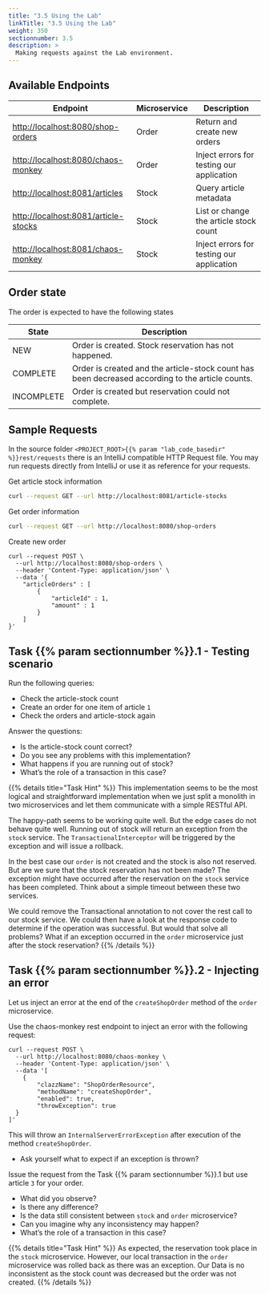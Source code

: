 ```yaml
---
title: "3.5 Using the Lab"
linkTitle: "3.5 Using the Lab"
weight: 350
sectionnumber: 3.5
description: >
  Making requests against the Lab environment.
---
```



## Available Endpoints

Endpoint                               |    Microservice    | Description
---------------------------------------|--------------------|--------------------------------
<http://localhost:8080/shop-orders>    | Order  | Return and create new orders
<http://localhost:8080/chaos-monkey>   | Order  | Inject errors for testing our application
<http://localhost:8081/articles>       | Stock  | Query article metadata
<http://localhost:8081/article-stocks> | Stock  | List or change the article stock count
<http://localhost:8081/chaos-monkey>   | Stock  | Inject errors for testing our application


## Order state

The order is expected to have the following states

State         | Description
--------------|-------------------
NEW           | Order is created. Stock reservation has not happened.
COMPLETE      | Order is created and the article-stock count has been decreased according to the article counts.
INCOMPLETE    | Order is created but reservation could not complete.


## Sample Requests

In the source folder `<PROJECT_ROOT>{{% param "lab_code_basedir" %}}rest/requests` there is an IntelliJ compatible
HTTP Request file. You may run requests directly from IntelliJ or use it as reference for your requests.


Get article stock information
```bash
curl --request GET --url http://localhost:8081/article-stocks
```

Get order information
```bash
curl --request GET --url http://localhost:8080/shop-orders
```

Create new order
```
curl --request POST \
  --url http://localhost:8080/shop-orders \
  --header 'Content-Type: application/json' \
  --data '{
    "articleOrders" : [
        {
            "articleId" : 1,
            "amount" : 1
        }
    ]
}'
```


## Task {{% param sectionnumber %}}.1 - Testing scenario

Run the following queries:

* Check the article-stock count
* Create an order for one item of article `1`
* Check the orders and article-stock again

Answer the questions:

* Is the article-stock count correct?
* Do you see any problems with this implementation?
* What happens if you are running out of stock?
* What’s the role of a transaction in this case?


{{% details title="Task Hint" %}}
This implementation seems to be the most logical and straightforward implementation when we just split a monolith in two
microservices and let them communicate with a simple RESTful API.

The happy-path seems to be working quite well. But the edge cases do not behave quite well. Running out of stock will return
an exception from the `stock` service. The `TransactionalInterceptor` will be triggered by the exception and will issue a rollback.

In the best case our `order` is not created and the stock is also not reserved. But are we sure that the stock reservation has not been
made? The exception might have occurred after the reservation on the `stock` service has been completed. Think about a simple timeout
between these two services.

We could remove the Transactional annotation to not cover the rest call to our stock service. We could then have a look at the response code
to determine if the operation was successful. But would that solve all problems? What if an exception occurred in the `order` microservice
just after the stock reservation?
{{% /details %}}


## Task {{% param sectionnumber %}}.2 - Injecting an error

Let us inject an error at the end of the `createShopOrder` method of the `order` microservice.

Use the chaos-monkey rest endpoint to inject an error with the following request:
```
curl --request POST \
  --url http://localhost:8080/chaos-monkey \
  --header 'Content-Type: application/json' \
  --data '[
    {
        "clazzName": "ShopOrderResource",
        "methodName": "createShopOrder",
        "enabled": true,
        "throwException": true
  }
]'
```

This will throw an `InternalServerErrorException` after execution of the method `createShopOrder`.

* Ask yourself what to expect if an exception is thrown?

Issue the request from the Task {{% param sectionnumber %}}.1 but use article `3` for your order.

* What did you observe?
* Is there any difference?
* Is the data still consistent between `stock` and `order` microservice?
* Can you imagine why any inconsistency may happen?
* What’s the role of a transaction in this case?

{{% details title="Task Hint" %}}
As expected, the reservation took place in the `stock` microservice. However, our local transaction in the `order` microservice was
rolled back as there was an exception. Our Data is no inconsistent as the stock count was decreased but the order was not created.
{{% /details %}}
